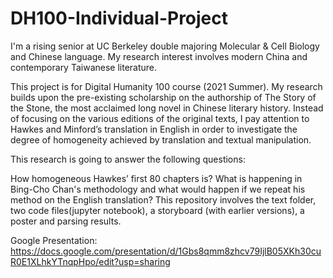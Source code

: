 # DH100-Individual-Project
 
I'm a rising senior at UC Berkeley double majoring Molecular & Cell Biology and Chinese language. My research interest involves modern China and contemporary Taiwanese literature.  

This project is for Digital Humanity 100 course (2021 Summer). My research builds upon the pre-existing scholarship on the authorship of The Story of the Stone, the most acclaimed long novel in Chinese literary history. Instead of focusing on the various editions of the original texts, I pay attention to Hawkes and Minford’s translation in English in order to investigate the degree of homogeneity achieved by translation and textual manipulation.

This research is going to answer the following questions:

How homogeneous Hawkes’ first 80 chapters is?
What is happening in Bing-Cho Chan's methodology and what would happen if we repeat his method on the English translation?
This repository involves the text folder, two code files(jupyter notebook), a storyboard (with earlier versions), a poster and parsing results.

Google Presentation: https://docs.google.com/presentation/d/1Gbs8qmm8zhcv79IjlB05XKh30cuR0E1XLhkYTnqpHpo/edit?usp=sharing
